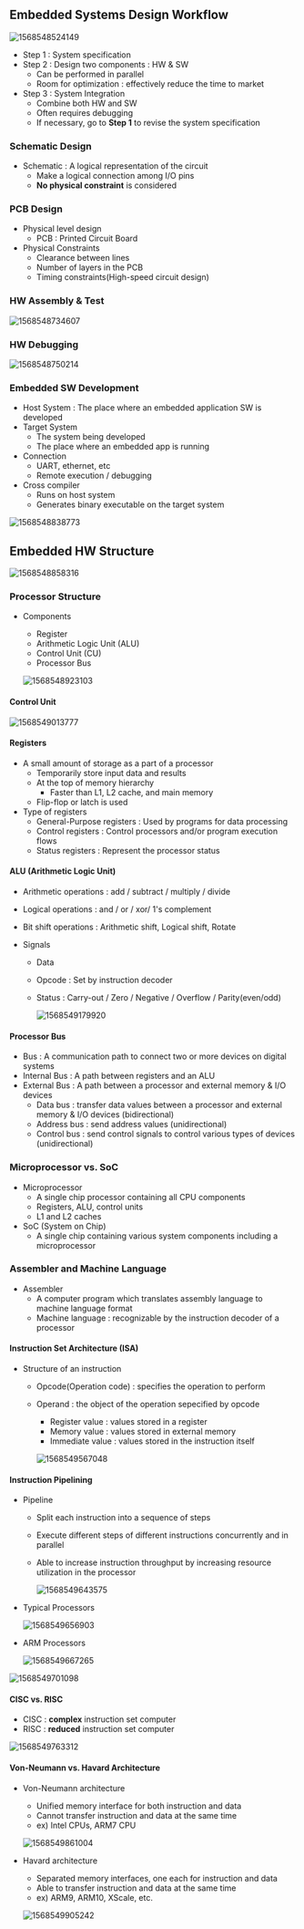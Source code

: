 ## Embedded Systems Design Workflow

![1568548524149](../../typora_images/1568548524149.png)

- Step 1 : System specification
- Step 2 : Design two components : HW & SW
  - Can be performed in parallel
  - Room for optimization : effectively reduce the time to market
- Step 3 : System Integration
  - Combine both HW and SW
  - Often requires debugging
  - If necessary, go to **Step 1** to revise the system specification

### Schematic Design

- Schematic : A logical representation of the circuit
  - Make a logical connection among I/O pins
  - **No physical constraint** is considered

### PCB Design

- Physical level design
  - PCB : Printed Circuit Board
- Physical Constraints
  - Clearance between lines
  - Number of layers in the PCB
  - Timing constraints(High-speed circuit design)

### HW Assembly & Test

![1568548734607](../../typora_images/1568548734607.png)

### HW Debugging

![1568548750214](../../typora_images/1568548750214.png)

### Embedded SW Development

- Host System : The place where an embedded application SW is developed
- Target System
  - The system being developed
  - The place where an embedded app is running
- Connection
  - UART, ethernet, etc
  - Remote execution / debugging
- Cross compiler
  - Runs on host system
  - Generates binary executable on the target system

![1568548838773](../../typora_images/1568548838773.png)

## Embedded HW Structure

![1568548858316](../../typora_images/1568548858316.png)

### Processor Structure

- Components

  - Register
  - Arithmetic Logic Unit (ALU)
  - Control Unit (CU)
  - Processor Bus

  ![1568548923103](../../typora_images/1568548923103.png)

#### Control Unit

![1568549013777](../../typora_images/1568549013777.png)

#### Registers

- A small amount of storage as a part of a processor
  - Temporarily store input data and results
  - At the top of memory hierarchy
    - Faster than L1, L2 cache, and main memory
  - Flip-flop or latch is used
- Type of registers
  - General-Purpose registers : Used by programs for data processing
  - Control registers : Control processors and/or program execution flows
  - Status registers : Represent the processor status

#### ALU (Arithmetic Logic Unit)

- Arithmetic operations : add / subtract / multiply / divide

- Logical operations : and / or / xor/ 1's complement

- Bit shift operations : Arithmetic shift, Logical shift, Rotate

- Signals

  - Data

  - Opcode : Set by instruction decoder

  - Status : Carry-out / Zero / Negative / Overflow / Parity(even/odd)

    ![1568549179920](../../typora_images/1568549179920.png)

#### Processor Bus

- Bus : A communication path to connect two or more devices on digital systems
- Internal Bus : A path between registers and an ALU
- External Bus : A path between a processor and external memory & I/O devices
  - Data bus : transfer data values between a processor and external memory & I/O devices
    					(bidirectional)
  - Address bus : send address values (unidirectional)
  - Control bus : send control signals to control various types of devices (unidirectional)

### Microprocessor vs. SoC

- Microprocessor
  - A single chip processor containing all CPU components
  - Registers, ALU, control units
  - L1 and L2 caches
- SoC (System on Chip)
  - A single chip containing various system components including a microprocessor

### Assembler and Machine Language

- Assembler
  - A computer program which translates assembly language to machine language format
  - Machine language : recognizable by the instruction decoder of a processor

#### Instruction Set Architecture (ISA)

- Structure of an instruction

  - Opcode(Operation code) : specifies the operation to perform

  - Operand : the object of the operation sepecified by opcode

    - Register value : values stored in a register
    - Memory value : values stored in external memory
    - Immediate value : values stored in the instruction itself

    ![1568549567048](../../typora_images/1568549567048.png)

#### Instruction Pipelining

- Pipeline

  - Split each instruction into a sequence of steps

  - Execute different steps of different instructions concurrently and in parallel

  - Able to increase instruction throughput by increasing resource utilization in the processor

    ![1568549643575](../../typora_images/1568549643575.png)

- Typical Processors

  ![1568549656903](../../typora_images/1568549656903.png)

- ARM Processors

  ![1568549667265](../../typora_images/1568549667265.png)

![1568549701098](../../typora_images/1568549701098.png)

#### CISC vs. RISC

- CISC : **complex** instruction set computer
- RISC : **reduced** instruction set computer

![1568549763312](../../typora_images/1568549763312.png)

#### Von-Neumann vs. Havard Architecture

- Von-Neumann architecture

  - Unified memory interface for both instruction and data
  - Cannot transfer instruction and data at the same time
  - ex) Intel CPUs, ARM7 CPU

  ![1568549861004](../../typora_images/1568549861004.png)

- Havard architecture

  - Separated memory interfaces, one each for instruction and data
  - Able to transfer instruction and data at the same time
  - ex) ARM9, ARM10, XScale, etc.

  ![1568549905242](../../typora_images/1568549905242.png)

  